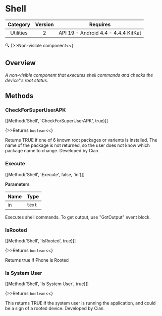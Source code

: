 # Shell

| Category | Version | Requires |
|:--------:|:-------:|:--------:|
|Utilities|2|API 19 - Android 4.4 - 4.4.4 KitKat|

:mag: {>>Non-visible component<<}

## Overview

_A non-visible component that executes shell commands and checks the device''s root status._

## Methods

### CheckForSuperUserAPK



[[Method('Shell', 'CheckForSuperUserAPK', true)]]

{>>Returns `boolean`<<}


Returns TRUE if one of 6 known root packages or varients is installed. The name of the package is not returned, so the user does not know which package name to change. Developed by Cian.

### Execute



[[Method('Shell', 'Execute', false, 'in')]]

**Parameters**

| Name | Type |
|------|------|
|in|`text`|


Executes shell commands. To get output, use "GotOutput" event block.

### IsRooted



[[Method('Shell', 'IsRooted', true)]]

{>>Returns `boolean`<<}


Returns true if Phone is Rooted

### Is System User



[[Method('Shell', 'Is System User', true)]]

{>>Returns `boolean`<<}


This returns TRUE if the system user is running the application, and could be a sign of a rooted device. Developed by Cian.